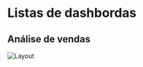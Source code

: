 # Listas de dashbordas

## Análise de vendas
![Layout](https://github.com/IgBarreto/Datadriven/blob/main/01%20-%20An%C3%A1lise%20de%20vendas/Layout.png?raw=true)
 
